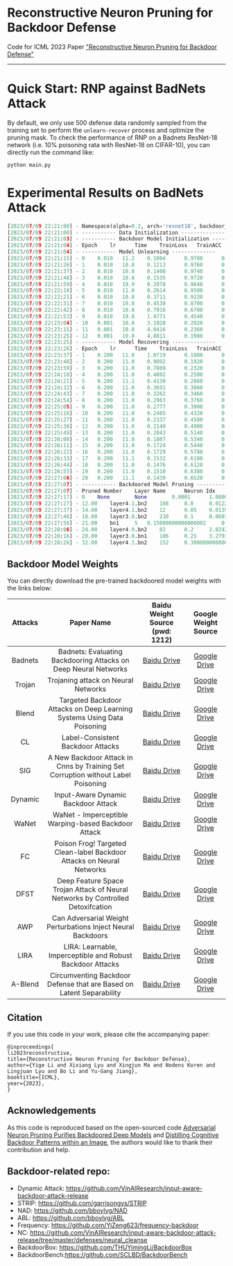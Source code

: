 # Reconstructive Neuron Pruning for Backdoor Defense

Code for ICML 2023 Paper ["Reconstructive Neuron Pruning for Backdoor Defense"](https://arxiv.org/pdf/2305.14876.pdf)


---


# Quick Start: RNP against BadNets Attack  
By default, we only use 500 defense data randomly sampled from the training set to perform the `unlearn-recover` process and optimize the pruning mask. To check the performance of RNP on a Badnets ResNet-18 network (i.e. 10% poisoning rata with ResNet-18 on CIFAR-10), you can directly run the command like:

```python
python main.py
```

# Experimental Results on BadNets Attack  

```python
[2023/07/09 22:21:00] - Namespace(alpha=0.2, arch='resnet18', backdoor_model_path='weights/ResNet18-ResNet-BadNets-target0-portion0.1-epoch80.tar', batch_size=128, clean_threshold=0.2, cuda=1, dataset='CIFAR10', log_root='logs/', mask_file=None, momentum=0.9, num_class=10, output_weight='weights/', pruning_by='threshold', pruning_max=0.9, pruning_step=0.05, ratio=0.01, recovering_epochs=20, recovering_lr=0.2, save_every=5, schedule=[10, 20], target_label=0, target_type='all2one', trig_h=3, trig_w=3, trigger_type='gridTrigger', unlearned_model_path=None, unlearning_epochs=20, unlearning_lr=0.01, weight_decay=0.0005)
[2023/07/09 22:21:00] - ----------- Data Initialization --------------
[2023/07/09 22:21:03] - ----------- Backdoor Model Initialization --------------
[2023/07/09 22:21:04] - Epoch 	 lr 	 Time 	 TrainLoss 	 TrainACC 	 PoisonLoss 	 PoisonACC 	 CleanLoss 	 CleanACC
[2023/07/09 22:21:04] - ----------- Model Unlearning --------------
[2023/07/09 22:21:15] - 0 	 0.010 	 11.2 	 0.1004 	 0.9780 	 0.0000 	 1.0000 	 0.2185 	 0.9342
[2023/07/09 22:21:26] - 1 	 0.010 	 10.8 	 0.1213 	 0.9760 	 0.0000 	 1.0000 	 0.2253 	 0.9317
[2023/07/09 22:21:37] - 2 	 0.010 	 10.8 	 0.1400 	 0.9740 	 0.0000 	 1.0000 	 0.2349 	 0.9304
[2023/07/09 22:21:48] - 3 	 0.010 	 10.8 	 0.1535 	 0.9720 	 0.0000 	 1.0000 	 0.2513 	 0.9266
[2023/07/09 22:21:59] - 4 	 0.010 	 10.9 	 0.2078 	 0.9640 	 0.0000 	 1.0000 	 0.2770 	 0.9214
[2023/07/09 22:22:10] - 5 	 0.010 	 11.0 	 0.2614 	 0.9500 	 0.0000 	 1.0000 	 0.3144 	 0.9141
[2023/07/09 22:22:21] - 6 	 0.010 	 10.8 	 0.3711 	 0.9220 	 0.0000 	 1.0000 	 0.3847 	 0.8991
[2023/07/09 22:22:31] - 7 	 0.010 	 10.8 	 0.4538 	 0.8700 	 0.0000 	 1.0000 	 0.5276 	 0.8669
[2023/07/09 22:22:42] - 8 	 0.010 	 10.8 	 0.7916 	 0.6700 	 0.0000 	 1.0000 	 0.9439 	 0.7586
[2023/07/09 22:22:53] - 9 	 0.010 	 10.8 	 1.4771 	 0.4540 	 0.0000 	 1.0000 	 2.5574 	 0.4016
[2023/07/09 22:23:04] - 10 	 0.001 	 10.8 	 3.1028 	 0.2920 	 0.0000 	 1.0000 	 2.5620 	 0.3949
[2023/07/09 22:23:15] - 11 	 0.001 	 10.8 	 4.0416 	 0.2360 	 0.0000 	 1.0000 	 2.8507 	 0.3729
[2023/07/09 22:23:25] - 12 	 0.001 	 10.8 	 4.8811 	 0.1980 	 0.0000 	 1.0000 	 3.2337 	 0.3368
[2023/07/09 22:23:25] - ----------- Model Recovering --------------
[2023/07/09 22:23:26] - Epoch 	 lr 	 Time 	 TrainLoss 	 TrainACC 	 PoisonLoss 	 PoisonACC 	 CleanLoss 	 CleanACC
[2023/07/09 22:23:37] - 1 	 0.200 	 11.0 	 1.0719 	 0.1980 	 0.0000 	 1.0000 	 2.0311 	 0.4370
[2023/07/09 22:23:48] - 2 	 0.200 	 11.0 	 0.9892 	 0.1920 	 0.0000 	 1.0000 	 1.3383 	 0.5432
[2023/07/09 22:23:59] - 3 	 0.200 	 11.0 	 0.7809 	 0.2320 	 0.0018 	 1.0000 	 1.1726 	 0.6138
[2023/07/09 22:24:10] - 4 	 0.200 	 11.0 	 0.4892 	 0.2500 	 0.3161 	 0.8770 	 1.0972 	 0.6552
[2023/07/09 22:24:21] - 5 	 0.200 	 11.1 	 0.4130 	 0.2860 	 0.6548 	 0.6051 	 1.0409 	 0.6662
[2023/07/09 22:24:32] - 6 	 0.200 	 11.0 	 0.3691 	 0.3060 	 0.7871 	 0.5084 	 0.9843 	 0.6822
[2023/07/09 22:24:43] - 7 	 0.200 	 11.0 	 0.3262 	 0.3460 	 0.8479 	 0.4791 	 0.9089 	 0.7053
[2023/07/09 22:24:54] - 8 	 0.200 	 11.0 	 0.2963 	 0.3760 	 0.8369 	 0.4904 	 0.8691 	 0.7157
[2023/07/09 22:25:05] - 9 	 0.200 	 11.0 	 0.2777 	 0.3900 	 0.8192 	 0.5090 	 0.8226 	 0.7324
[2023/07/09 22:25:16] - 10 	 0.200 	 11.0 	 0.2485 	 0.4320 	 0.7842 	 0.5340 	 0.7765 	 0.7497
[2023/07/09 22:25:27] - 11 	 0.200 	 11.0 	 0.2337 	 0.4500 	 0.7554 	 0.5562 	 0.7283 	 0.7666
[2023/07/09 22:25:38] - 12 	 0.200 	 11.0 	 0.2140 	 0.4900 	 0.6922 	 0.6044 	 0.7022 	 0.7752
[2023/07/09 22:25:49] - 13 	 0.200 	 11.0 	 0.2043 	 0.5140 	 0.6542 	 0.6317 	 0.6718 	 0.7870
[2023/07/09 22:26:00] - 14 	 0.200 	 11.0 	 0.1807 	 0.5340 	 0.6128 	 0.6598 	 0.6517 	 0.7951
[2023/07/09 22:26:11] - 15 	 0.200 	 11.0 	 0.1724 	 0.5440 	 0.5820 	 0.6873 	 0.6342 	 0.8018
[2023/07/09 22:26:22] - 16 	 0.200 	 11.0 	 0.1729 	 0.5780 	 0.5754 	 0.6968 	 0.6084 	 0.8121
[2023/07/09 22:26:33] - 17 	 0.200 	 11.1 	 0.1532 	 0.6180 	 0.5683 	 0.7027 	 0.5930 	 0.8176
[2023/07/09 22:26:44] - 18 	 0.200 	 11.0 	 0.1476 	 0.6120 	 0.5614 	 0.7083 	 0.5766 	 0.8244
[2023/07/09 22:26:55] - 19 	 0.200 	 11.0 	 0.1510 	 0.6380 	 0.5674 	 0.7069 	 0.5601 	 0.8312
[2023/07/09 22:27:06] - 20 	 0.200 	 11.1 	 0.1439 	 0.6520 	 0.5788 	 0.6988 	 0.5417 	 0.8402
[2023/07/09 22:27:07] - ----------- Backdoored Model Pruning --------------
[2023/07/09 22:27:07] - Pruned Number 	 Layer Name 	 Neuron Idx 	 Mask 	 PoisonLoss 	 PoisonACC 	 CleanLoss 	 CleanACC
[2023/07/09 22:27:17] - 0 	 None     	 None     	 0.0001 	 1.0000 	 0.2157 	 0.9340
[2023/07/09 22:27:27] - 12.00 	 layer4.1.bn2 	 188 	 0.0 	 0.0122 	 0.9986 	 0.2104 	 0.9347
[2023/07/09 22:27:37] - 14.00 	 layer4.1.bn2 	 12 	 0.05 	 0.0139 	 0.9982 	 0.2092 	 0.9340
[2023/07/09 22:27:46] - 18.00 	 layer3.0.bn2 	 230 	 0.1 	 0.0601 	 0.9876 	 0.2065 	 0.9338
[2023/07/09 22:27:56] - 21.00 	 bn1 	 5 	 0.15000000000000002 	 0.9935 	 0.4796 	 0.2074 	 0.9340
[2023/07/09 22:28:06] - 24.00 	 layer4.0.bn2 	 82 	 0.2 	 2.8242 	 0.0661 	 0.2297 	 0.9280
[2023/07/09 22:28:16] - 28.00 	 layer3.0.bn1 	 106 	 0.25 	 3.2791 	 0.0424 	 0.2292 	 0.9270
[2023/07/09 22:28:26] - 32.00 	 layer4.1.bn2 	 152 	 0.30000000000000004 	 4.2908 	 0.0172 	 0.2295 	 0.9277
```

## Backdoor Model Weights
You can directly download the pre-trained backdoored model weights with the links below:  

| Attacks | Paper Name | Baidu Weight Source (pwd: 1212) | Google Weight Source  |
|:---:|:---:|:---:|:---:|
| Badnets | Badnets: Evaluating Backdooring Attacks on Deep Neural Networks | [Baidu Drive](https://pan.baidu.com/s/1LXZuvb06als1D025eK04_Q) | [Google Drive](https://drive.google.com/file/d/1B4eHfsTyw_Qj-XgZc2byYDT_95TLjtLj/view?usp=sharing) |
| Trojan | Trojaning attack on Neural Networks | [Baidu Drive](https://pan.baidu.com/s/1LXZuvb06als1D025eK04_Q) | [Google Drive]() |
| Blend | Targeted Backdoor Attacks on Deep Learning Systems Using Data Poisoning | [Baidu Drive](https://pan.baidu.com/s/1LXZuvb06als1D025eK04_Q) | [Google Drive]() |
| CL | Label-Consistent Backdoor Attacks | [Baidu Drive](https://pan.baidu.com/s/1LXZuvb06als1D025eK04_Q) | [Google Drive](https://drive.google.com/file/d/1B4eHfsTyw_Qj-XgZc2byYDT_95TLjtLj/view?usp=sharing) |
| SIG | A New Backdoor Attack in Cnns by Training Set Corruption without Label Poisoning | [Baidu Drive](https://pan.baidu.com/s/1LXZuvb06als1D025eK04_Q) | [Google Drive]() |
| Dynamic | Input-Aware Dynamic Backdoor Attack | [Baidu Drive](https://pan.baidu.com/s/1LXZuvb06als1D025eK04_Q) | [Google Drive](https://drive.google.com/file/d/1B4eHfsTyw_Qj-XgZc2byYDT_95TLjtLj/view?usp=sharing) |
| WaNet | WaNet - Imperceptible Warping-based Backdoor Attack | [Baidu Drive](https://pan.baidu.com/s/1LXZuvb06als1D025eK04_Q) | [Google Drive]() |
| FC | Poison Frog! Targeted Clean-label Backdoor Attacks on Neural Networks | [Baidu Drive](https://pan.baidu.com/s/1LXZuvb06als1D025eK04_Q) | [Google Drive](https://drive.google.com/file/d/1B4eHfsTyw_Qj-XgZc2byYDT_95TLjtLj/view?usp=sharing) |
| DFST | Deep Feature Space Trojan Attack of Neural Networks by Controlled Detoxifcation | [Baidu Drive](https://pan.baidu.com/s/1LXZuvb06als1D025eK04_Q) | [Google Drive]() |
| AWP | Can Adversarial Weight Perturbations Inject Neural Backdoors | [Baidu Drive](https://pan.baidu.com/s/1LXZuvb06als1D025eK04_Q) | [Google Drive]() |
| LIRA | LIRA: Learnable, Imperceptible and Robust Backdoor Attacks | [Baidu Drive](https://pan.baidu.com/s/1LXZuvb06als1D025eK04_Q) | [Google Drive]() |
| A-Blend | Circumventing Backdoor Defense that are Based on Latent Separability  | [Baidu Drive](https://pan.baidu.com/s/1LXZuvb06als1D025eK04_Q) | [Google Drive]() |


## Citation
If you use this code in your work, please cite the accompanying paper:

```
@inproceedings{
li2023reconstructive,
title={Reconstructive Neuron Pruning for Backdoor Defense},
author={Yige Li and Xixiang Lyu and Xingjun Ma and Nodens Koren and Lingjuan Lyu and Bo Li and Yu-Gang Jiang},
booktitle={ICML},
year={2023},
}
```

## Acknowledgements
As this code is reproduced based on the open-sourced code [Adversarial Neuron Pruning Purifies Backdoored Deep Models](https://github.com/csdongxian/ANP_backdoor) and [Distilling Cognitive Backdoor Patterns within an Image](https://github.com/HanxunH/CognitiveDistillation), the authors would like to thank their contribution and help. 



## Backdoor-related repo:
  - Dynamic Attack: https://github.com/VinAIResearch/input-aware-backdoor-attack-release
  - STRIP: https://github.com/garrisongys/STRIP
  - NAD: https://github.com/bboylyg/NAD
  - ABL: https://github.com/bboylyg/ABL
  - Frequency: https://github.com/YiZeng623/frequency-backdoor
  - NC: https://github.com/VinAIResearch/input-aware-backdoor-attack-release/tree/master/defenses/neural_cleanse
  - BackdoorBox: https://github.com/THUYimingLi/BackdoorBox
  - BackdoorBench:https://github.com/SCLBD/BackdoorBench
